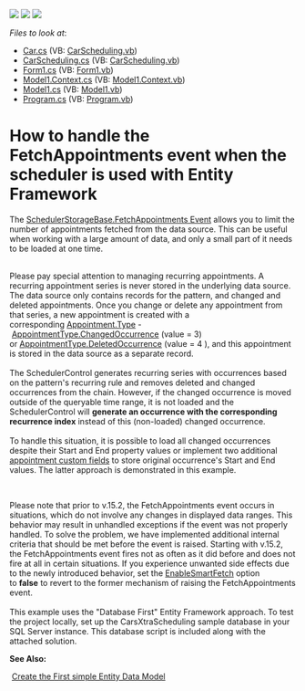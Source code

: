 <!-- default badges list -->
![](https://img.shields.io/endpoint?url=https://codecentral.devexpress.com/api/v1/VersionRange/128635089/16.2.3%2B)
[![](https://img.shields.io/badge/Open_in_DevExpress_Support_Center-FF7200?style=flat-square&logo=DevExpress&logoColor=white)](https://supportcenter.devexpress.com/ticket/details/E4668)
[![](https://img.shields.io/badge/📖_How_to_use_DevExpress_Examples-e9f6fc?style=flat-square)](https://docs.devexpress.com/GeneralInformation/403183)
<!-- default badges end -->
<!-- default file list -->
*Files to look at*:

* [Car.cs](./CS/Car.cs) (VB: [CarScheduling.vb](./VB/CarScheduling.vb))
* [CarScheduling.cs](./CS/CarScheduling.cs) (VB: [CarScheduling.vb](./VB/CarScheduling.vb))
* [Form1.cs](./CS/Form1.cs) (VB: [Form1.vb](./VB/Form1.vb))
* [Model1.Context.cs](./CS/Model1.Context.cs) (VB: [Model1.Context.vb](./VB/Model1.Context.vb))
* [Model1.cs](./CS/Model1.cs) (VB: [Model1.vb](./VB/Model1.vb))
* [Program.cs](./CS/Program.cs) (VB: [Program.vb](./VB/Program.vb))
<!-- default file list end -->
# How to handle the FetchAppointments event when the scheduler is used with Entity Framework


<p>The <a href="http://documentation.devexpress.com/#CoreLibraries/DevExpressXtraSchedulerSchedulerStorageBase_FetchAppointmentstopic">SchedulerStorageBase.FetchAppointments Event</a> allows you to limit the number of appointments fetched from the data source. This can be useful when working with a large amount of data, and only a small part of it needs to be loaded at one time. </p>
<p><br>Please pay special attention to managing recurring appointments. A recurring appointment series is never stored in the underlying data source. The data source only contains records for the pattern, and changed and deleted appointments. Once you change or delete any appointment from that series, a new appointment is created with a corresponding <a href="https://documentation.devexpress.com/CoreLibraries/DevExpressXtraSchedulerAppointment_Typetopic.aspx">Appointment.Type</a> - <a href="https://documentation.devexpress.com/CoreLibraries/DevExpressXtraSchedulerAppointmentTypeEnumtopic.aspx">AppointmentType.ChangedOccurrence</a> (value = 3) or <a href="https://documentation.devexpress.com/CoreLibraries/DevExpressXtraSchedulerAppointmentTypeEnumtopic.aspx">AppointmentType.DeletedOccurrence</a> (value = 4 ), and this appointment is stored in the data source as a separate record. <br><br>The SchedulerControl generates recurring series with occurrences based on the pattern's recurring rule and removes deleted and changed occurrences from the chain. However, if the changed occurrence is moved outside of the queryable time range, it is not loaded and the SchedulerControl will <strong>generate an occurrence with the corresponding recurrence index</strong> instead of this (non-loaded) changed occurrence. <br><br>To handle this situation, it is possible to load all changed occurrences despite their Start and End property values or implement two additional <a href="https://documentation.devexpress.com/#WindowsForms/CustomDocument17137">appointment custom fields</a> to store original occurrence's Start and End values. The latter approach is demonstrated in this example.</p>
<p> </p>
<p>Please note that prior to v.15.2, the FetchAppointments event occurs in situations, which do not involve any changes in displayed data ranges. This behavior may result in unhandled exceptions if the event was not properly handled. To solve the problem, we have implemented additional internal criteria that should be met before the event is raised. Starting with v.15.2, the FetchAppointments event fires not as often as it did before and does not fire at all in certain situations. If you experience unwanted side effects due to the newly introduced behavior, set the <a href="https://documentation.devexpress.com/CoreLibraries/DevExpressXtraSchedulerSchedulerStorageBase_EnableSmartFetchtopic.aspx">EnableSmartFetch</a> option to <strong>false</strong> to revert to the former mechanism of raising the FetchAppointments event.<br><br>This example uses the "Database First" Entity Framework approach. To test the project locally, set up the CarsXtraScheduling sample database in your SQL Server instance. This database script is included along with the attached solution. </p>
<p><strong>See Also:</strong></p>
<p> <a href="http://www.entityframeworktutorial.net/create-first-simple-EDM.aspx">Create the First simple Entity Data Model</a></p>

<br/>


